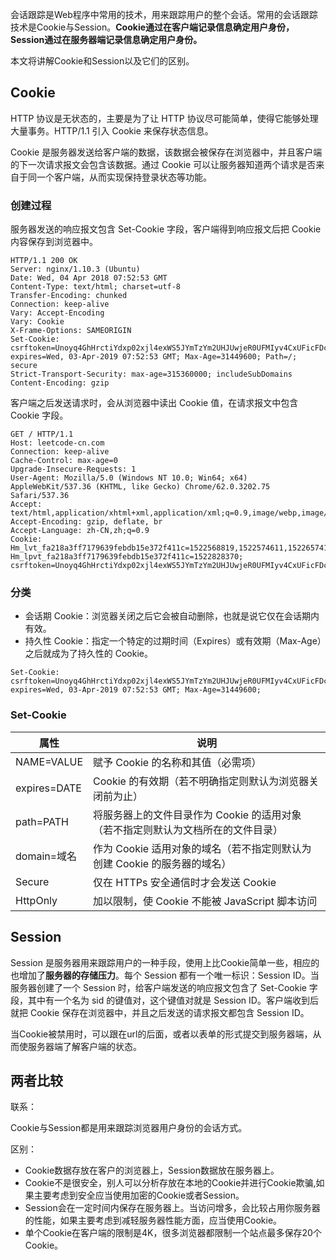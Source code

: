 会话跟踪是Web程序中常用的技术，用来跟踪用户的整个会话。常用的会话跟踪技术是Cookie与Session。**Cookie通过在客户端记录信息确定用户身份，Session通过在服务器端记录信息确定用户身份。**

本文将讲解Cookie和Session以及它们的区别。

## Cookie
HTTP 协议是无状态的，主要是为了让 HTTP 协议尽可能简单，使得它能够处理大量事务。HTTP/1.1 引入 Cookie 来保存状态信息。

Cookie 是服务器发送给客户端的数据，该数据会被保存在浏览器中，并且客户端的下一次请求报文会包含该数据。通过 Cookie 可以让服务器知道两个请求是否来自于同一个客户端，从而实现保持登录状态等功能。

### 创建过程
服务器发送的响应报文包含 Set-Cookie 字段，客户端得到响应报文后把 Cookie 内容保存到浏览器中。
```
HTTP/1.1 200 OK
Server: nginx/1.10.3 (Ubuntu)
Date: Wed, 04 Apr 2018 07:52:53 GMT
Content-Type: text/html; charset=utf-8
Transfer-Encoding: chunked
Connection: keep-alive
Vary: Accept-Encoding
Vary: Cookie
X-Frame-Options: SAMEORIGIN
Set-Cookie: csrftoken=Unoyq4GhHrctiYdxp02xjl4exWS5JYmTzYm2UHJUwjeR0UFMIyv4CxUFicFDcGyu; expires=Wed, 03-Apr-2019 07:52:53 GMT; Max-Age=31449600; Path=/; secure
Strict-Transport-Security: max-age=315360000; includeSubDomains
Content-Encoding: gzip
```
客户端之后发送请求时，会从浏览器中读出 Cookie 值，在请求报文中包含 Cookie 字段。
```
GET / HTTP/1.1
Host: leetcode-cn.com
Connection: keep-alive
Cache-Control: max-age=0
Upgrade-Insecure-Requests: 1
User-Agent: Mozilla/5.0 (Windows NT 10.0; Win64; x64) AppleWebKit/537.36 (KHTML, like Gecko) Chrome/62.0.3202.75 Safari/537.36
Accept: text/html,application/xhtml+xml,application/xml;q=0.9,image/webp,image/apng,*/*;q=0.8
Accept-Encoding: gzip, deflate, br
Accept-Language: zh-CN,zh;q=0.9
Cookie: Hm_lvt_fa218a3ff7179639febdb15e372f411c=1522568819,1522574611,1522657411,1522828353; Hm_lpvt_fa218a3ff7179639febdb15e372f411c=1522828370; csrftoken=Unoyq4GhHrctiYdxp02xjl4exWS5JYmTzYm2UHJUwjeR0UFMIyv4CxUFicFDcGyu
```
### 分类
- 会话期 Cookie：浏览器关闭之后它会被自动删除，也就是说它仅在会话期内有效。
- 持久性 Cookie：指定一个特定的过期时间（Expires）或有效期（Max-Age）之后就成为了持久性的 Cookie。
```
Set-Cookie: csrftoken=Unoyq4GhHrctiYdxp02xjl4exWS5JYmTzYm2UHJUwjeR0UFMIyv4CxUFicFDcGyu; expires=Wed, 03-Apr-2019 07:52:53 GMT; Max-Age=31449600; 
```
### Set-Cookie

属性 | 说明 
---|---
NAME=VALUE | 赋予 Cookie 的名称和其值（必需项） 
expires=DATE | Cookie 的有效期（若不明确指定则默认为浏览器关闭前为止）
path=PATH | 将服务器上的文件目录作为 Cookie 的适用对象（若不指定则默认为文档所在的文件目录）
domain=域名 | 作为 Cookie 适用对象的域名（若不指定则默认为创建 Cookie 的服务器的域名）
Secure | 仅在 HTTPs 安全通信时才会发送 Cookie
HttpOnly | 加以限制，使 Cookie 不能被 JavaScript 脚本访问

## Session
Session 是服务器用来跟踪用户的一种手段，使用上比Cookie简单一些，相应的也增加了**服务器的存储压力**。每个 Session 都有一个唯一标识：Session ID。当服务器创建了一个 Session 时，给客户端发送的响应报文包含了 Set-Cookie 字段，其中有一个名为 sid 的键值对，这个键值对就是 Session ID。客户端收到后就把 Cookie 保存在浏览器中，并且之后发送的请求报文都包含 Session ID。

当Cookie被禁用时，可以跟在url的后面，或者以表单的形式提交到服务器端，从而使服务器端了解客户端的状态。

## 两者比较
联系：

Cookie与Session都是用来跟踪浏览器用户身份的会话方式。

区别：

- Cookie数据存放在客户的浏览器上，Session数据放在服务器上。
- Cookie不是很安全，别人可以分析存放在本地的Cookie并进行Cookie欺骗,如果主要考虑到安全应当使用加密的Cookie或者Session。
- Session会在一定时间内保存在服务器上。当访问增多，会比较占用你服务器的性能，如果主要考虑到减轻服务器性能方面，应当使用Cookie。
- 单个Cookie在客户端的限制是4K，很多浏览器都限制一个站点最多保存20个Cookie。
